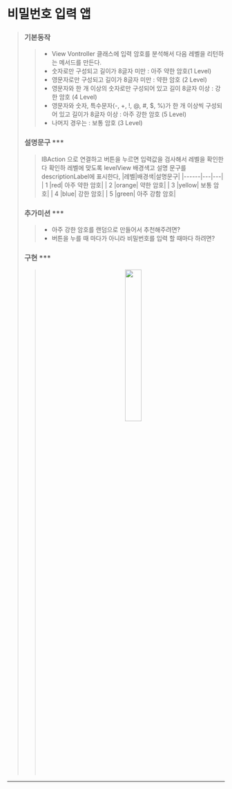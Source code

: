 # 비밀번호 입력 앱

> ### 기본동작 
> > * View Vontroller 클래스에 입력 암호를 분석해서 다음 레벨을 리턴하는 메서드를 만든다.
> > * 숫자로만 구성되고 길이가 8글자 미만 : 아주 약한 암호(1 Level)
> > * 영문자로만 구성되고 길이가 8글자 미만 : 약한 암호 (2 Level)
> >* 영문자와 한 개 이상의 숫자로만 구성되어 있고 길이 8글자 이상 : 강한 암호 (4 Level)
> >* 영문자와 숫자, 특수문자(-, +, !, @, #, $, %)가 한 개 이상씩 구성되어 있고 길이가 8글자 이상 : 아주 강한 암호 (5 Level)
> >* 나머지 경우는 : 보통 암호 (3 Level)
>
>
> ### 설명문구 ***
>> IBAction 으로 연결하고 버튼을 누르면 입력값을 검사해서 레벨을 확인한다
> >확인하 레벨에 맞도록 levelView 배경색고 설명 문구를 descriptionLabel에 표시한다,
>> |레벨|배경색|설명문구|
> >|------|---|---|
> >| 1 |red|	아주 약한 암호|
> >| 2 |orange|	약한 암호|
> >| 3 |yellow|	보통 암호|
>> | 4 |blue|	강한 암호|
>> | 5 |green|	아주 강함 암호|
>
> ### 추가미션 ***
> >* 아주 강한 암호를 랜덤으로 만들어서 추천해주려면?
>> * 버튼을 누를 때 마다가 아니라 비밀번호를 입력 할 때마다 하려면?
>
>### 구현 ***
>> <p align="center"><img width="30%" src="https://user-images.githubusercontent.com/78553659/141091995-03816844-b757-4d49-ba44-ff109c33f215.gif"/></p>
***
